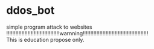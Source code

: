 # ddos_bot
simple program attack to websites<br>
!!!!!!!!!!!!!!!!!!!!!!!!!!!!!!!!!!!warnning!!!!!!!!!!!!!!!!!!!!!!!!!!!!!!!!!!!!!!!!!!!<br>
This is education propose only.
